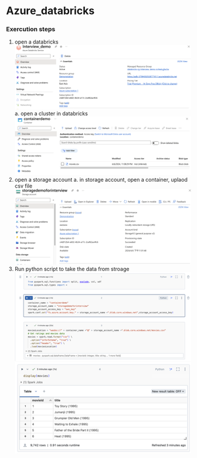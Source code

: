 # Azure_databricks

### Exercution steps ######

1. open a databricks
![alt text](https://github.com/mhowai0802/Azure_databricks/blob/main/databricks.png)
  a. open a cluster in databricks
![alt text](https://github.com/mhowai0802/Azure_databricks/blob/main/container.png)
3. open a storage account
  a. in storage account, open a container, uplaod csv file
![alt text](https://github.com/mhowai0802/Azure_databricks/blob/main/storage.png)
4. Run python script to take the data from stroage
![alt text](https://github.com/mhowai0802/Azure_databricks/blob/main/script_01.png)
![alt text](https://github.com/mhowai0802/Azure_databricks/blob/main/script_02.png)
